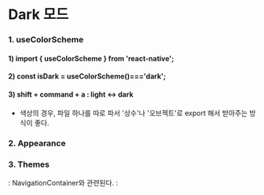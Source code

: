 # Dark 모드

### 1. useColorScheme

#### 1) import { useColorScheme } from 'react-native';

#### 2) const isDark = useColorScheme()==='dark';

#### 3) shift + command + a : light <-> dark

- 색상의 경우, 파일 하나를 따로 파서 '상수'나 '오브젝트'로 export 해서 받아주는 방식이 좋다.

### 2. Appearance

### 3. Themes

: NavigationContainer와 관련된다.
:
